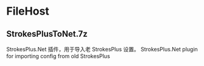 # FileHost
## StrokesPlusToNet.7z
StrokesPlus.Net 插件，用于导入老 StrokesPlus 设置。 
StrokesPlus.Net plugin for importing config from old StrokesPlus
